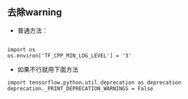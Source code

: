 ## 去除warning
+ 普通方法：
<pre><code>
import os
os.environ['TF_CPP_MIN_LOG_LEVEL'] = '3'
</code></pre>
+ 如果不行就用下面方法
<pre><code>import tensorflow.python.util.deprecation as deprecation
deprecation._PRINT_DEPRECATION_WARNINGS = False
</code></pre>

